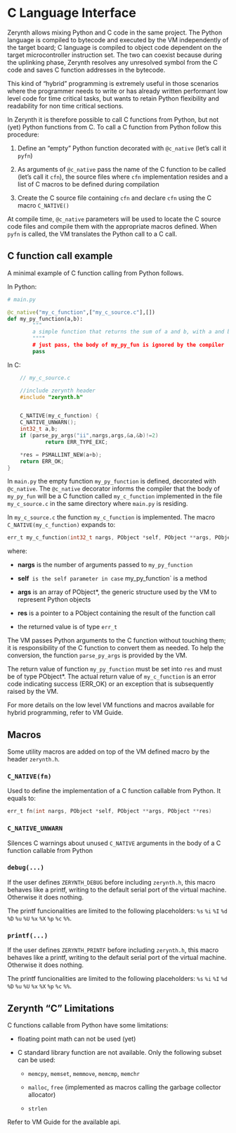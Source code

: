 # C Language Interface

Zerynth allows mixing Python and C code in the same project. The Python language is compiled to bytecode and executed by the VM independently of the target board; C language is compiled to object code dependent on the target microcontroller instruction set. The two can coexist because during the uplinking phase, Zerynth resolves any unresolved symbol from the C code and saves C function addresses in the bytecode.

This kind of “hybrid” programming is extremely useful in those scenarios where the programmer needs to write or has already written performant low level code for time critical tasks, but wants to retain Python flexibility and readability for non time critical sections.

In Zerynth it is therefore possible to call C functions from Python, but not (yet) Python functions from C. To call a C function from Python follow this procedure:


1. Define an “empty” Python function decorated with `@c_native` (let’s call it `pyfn`)


2. As arguments of `@c_native` pass the name of the C function to be called (let’s call it `cfn`), the source files where `cfn` implementation resides and a list of C macros to be defined during compilation


3. Create the C source file containing `cfn` and declare `cfn` using the C macro `C_NATIVE()`

At compile time, `@c_native` parameters will be used to locate the C source code files and compile them with the appropriate macros defined. When `pyfn` is called, the VM translates the Python call to a C call.

## C function call example

A minimal example of C function calling from Python follows.

In Python:

```py
# main.py

@c_native("my_c_function",["my_c_source.c"],[])
def my_py_function(a,b):
        """
        a simple function that returns the sum of a and b, with a and b integers
        """"
        # just pass, the body of my_py_fun is ignored by the compiler
        pass
```

In C:

```c
    // my_c_source.c

    //include zerynth header
    #include "zerynth.h"


    C_NATIVE(my_c_function) {
    C_NATIVE_UNWARN();
    int32_t a,b;
    if (parse_py_args("ii",nargs,args,&a,&b)!=2)
            return ERR_TYPE_EXC;

    *res = PSMALLINT_NEW(a+b);
    return ERR_OK;
}
```

In `main.py` the empty function `my_py_function` is defined, decorated with `@c_native`. The `@c_native` decorator informs the compiler that the body of `my_py_fun` will be a
C function called `my_c_function` implemented in the file `my_c_source.c` in the same directory where `main.py` is residing.

In `my_c_source.c` the function `my_c_function` is implemented. The macro `C_NATIVE(my_c_function)` expands to:

```c
err_t my_c_function(int32_t nargs, PObject *self, PObject **args, PObject **res)
```

where:


* **nargs** is the number of arguments passed to `my_py_function`


* **self**`  is the self parameter in case ` my_py_function` is a method


* **args** is an array of PObject*, the generic structure used by the VM to represent Python objects


* **res** is a pointer to a PObject containing the result of the function call


* the returned value is of type `err_t`

The VM passes Python arguments to the C function without touching them; it is responsibility of the C function to convert them as needed. To help the conversion, the function `parse_py_args` is provided by the VM.

The return value of function `my_py_function` must be set into ```res``` and must be of type PObject\*. The actual return value of `my_c_function` is an error code indicating success (ERR_OK) or an exception that is subsequently raised by the VM.

For more details on the low level VM functions and macros available for hybrid programming, refer to VM Guide.

## Macros

Some utility macros are added on top of the VM defined macro by the header `zerynth.h`.


   ### `C_NATIVE(fn)`

Used to define the implementation of a C function callable from Python. It equals to:

```c
err_t fn(int nargs, PObject *self, PObject **args, PObject **res)
```


   ### `C_NATIVE_UNWARN`

Silences C warnings about unused `C_NATIVE` arguments in the body of a C function callable from Python


   ### `debug(...)`

If the user defines `ZERYNTH_DEBUG` before including `zerynth.h`, this macro behaves like a printf, writing to the default serial port of the virtual machine. Otherwise it does nothing.

The printf funcionalities are limited to the following placeholders: `%s` `%i` `%I` `%d` `%D` `%u` `%U` `%x` `%X` `%p` `%c` `%%`.


   ### `printf(...)`

If the user defines `ZERYNTH_PRINTF` before including `zerynth.h`, this macro behaves like a printf, writing to the default serial port of the virtual machine. Otherwise it does nothing.

The printf funcionalities are limited to the following placeholders: `%s` `%i` `%I` `%d` `%D` `%u` `%U` `%x` `%X` `%p` `%c` `%%`.

## Zerynth “C” Limitations

C functions callable from Python have some limitations:


* floating point math can not be used (yet)


* C standard library function are not available. Only the following subset can be used:

 
     * `memcpy`, `memset`, `memmove`, `memcmp`, `memchr`


     * `malloc`, `free` (implemented as macros calling the garbage collector allocator)


     * `strlen`

Refer to VM Guide for the available api.

<!--stackedit_data:
eyJoaXN0b3J5IjpbLTE2OTM5NjQzMTAsLTEzMTI2MzI3MTIsNz
g0Mzk1NjU0XX0=
-->